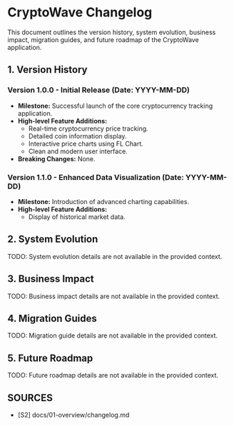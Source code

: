# CryptoWave Changelog

This document outlines the version history, system evolution, business impact, migration guides, and future roadmap of the CryptoWave application.

## 1. Version History

### Version 1.0.0 - Initial Release (Date: YYYY-MM-DD)

*   **Milestone:** Successful launch of the core cryptocurrency tracking application.
*   **High-level Feature Additions:**
    *   Real-time cryptocurrency price tracking.
    *   Detailed coin information display.
    *   Interactive price charts using FL Chart.
    *   Clean and modern user interface.
*   **Breaking Changes:** None.

### Version 1.1.0 - Enhanced Data Visualization (Date: YYYY-MM-DD)

*   **Milestone:** Introduction of advanced charting capabilities.
*   **High-level Feature Additions:**
    *   Display of historical market data.

## 2. System Evolution

TODO: System evolution details are not available in the provided context.

## 3. Business Impact

TODO: Business impact details are not available in the provided context.

## 4. Migration Guides

TODO: Migration guide details are not available in the provided context.

## 5. Future Roadmap

TODO: Future roadmap details are not available in the provided context.

## SOURCES

- [S2] docs/01-overview/changelog.md